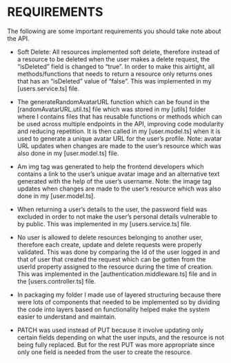 # REQUIREMENTS
The following are some important requirements you should take note about the API.

- Soft Delete: All resources implemented soft delete, therefore instead of a resource to be deleted when the user makes a delete request, the “isDeleted” field is changed to “true”. In order to make this airtight, all methods/functions that needs to return a resource only returns ones that has an “isDeleted” value of “false”. This was implemented in my [users.service.ts] file.

- The generateRandomAvatarURL function which can be found in the [randomAvatarURL.util.ts] file which was stored in my [utils] folder where I contains files that has reusable functions or methods which can be used across multiple endpoints in the API, improving code modularity and reducing repetition. It is then called in my [user.model.ts] when it is used to generate a unique avatar URL for the user’s profile.
Note: avatar URL updates when changes are made to the user’s resource which was also done in my [user.model.ts] file.

- Am img tag was generated to help the frontend developers which contains a link to the user’s unique avatar image and an alternative text generated with the help of the user’s username.
Note: the image tag updates when changes are made to the user’s resource which was also done in my [user.model.ts].

- When returning a user’s details to the user, the password field was excluded in order to not make the user’s personal details vulnerable to by public. This was implemented in my [users.service.ts] file. 

- No user is allowed to delete resources belonging to another user, therefore each create, update and delete requests were properly validated. This was done by comparing the Id of the user logged in and that of user that created the request which can be gotten from the userId property assigned to the resource during the time of creation. This was implemented in the [authentication.middleware.ts] file and in the [users.controller.ts] file.

- In packaging my folder I made use of layered structuring because there were lots of components that needed to be implemented so by dividing the code into layers based on functionality helped make the system easier to understand and maintain.

- PATCH was used instead of PUT because it involve updating only certain fields depending on what the user inputs, and the resource is not being fully replaced. But for the rest PUT was more appropriate since only one field is needed from the user to create the resource.